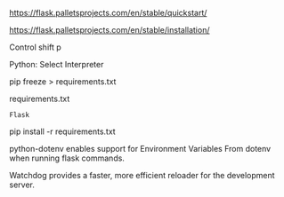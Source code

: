 https://flask.palletsprojects.com/en/stable/quickstart/


https://flask.palletsprojects.com/en/stable/installation/


Control shift p

Python: Select Interpreter




pip freeze > requirements.txt


requirements.txt
```
Flask
```


pip install -r requirements.txt



python-dotenv enables support for Environment Variables From dotenv when running flask commands.

Watchdog provides a faster, more efficient reloader for the development server.